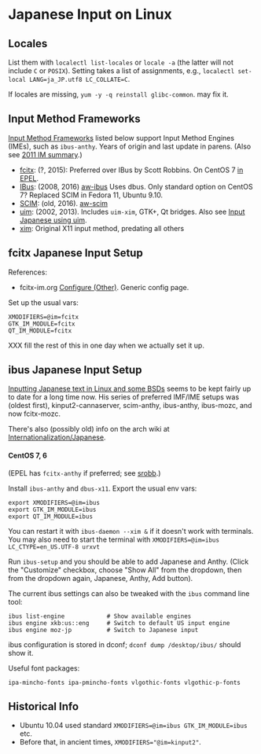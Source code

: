 Japanese Input on Linux
=======================

Locales
-------

List them with `localectl list-locales` or `locale -a` (the latter
will not include `C` or `POSIX`). Setting takes a list of assignments,
e.g., `localectl set-local LANG=ja_JP.utf8 LC_COLLATE=C`.

If locales are missing, `yum -y -q reinstall glibc-common`. may fix it.


Input Method Frameworks
-----------------------

[Input Method Frameworks][wp-imf-list] listed below support Input
Method Engines (IMEs), such as `ibus-anthy`. Years of origin and last
update in parens. (Also see [2011 IM summary].)

* [fcitx]: (?, 2015): Preferred over IBus by Scott Robbins.
  On CentOS 7 [in EPEL][epel-fcitx].
* [IBus]: (2008, 2016) [aw-ibus] Uses dbus.
  Only standard option on CentOS 7? Replaced SCIM in Fedora 11, Ubuntu 9.10.
* [SCIM]: (old, 2016). [aw-scim]
* [uim]: (2002, 2013). Includes `uim-xim`, GTK+, Qt bridges.
  Also see [Input Japanese using uim][aw-uim-ja].
* [xim]: Original X11 input method, predating all others


fcitx Japanese Input Setup
--------------------------

References:
- fcitx-im.org [Configure (Other)][fcitx-conf]. Generic config page.

Set up the usual vars:

    XMODIFIERS=@im=fcitx
    GTK_IM_MODULE=fcitx
    QT_IM_MODULE=fcitx

XXX fill the rest of this in one day when we actually set it up.


ibus Japanese Input Setup
-------------------------

[Inputting Japanese text in Linux and some BSDs][srobb] seems to be
kept fairly up to date for a long time now. His series of preferred
IMF/IME setups was (oldest first), kinput2-cannaserver, scim-anthy,
ibus-anthy, ibus-mozc, and now fcitx-mozc.

There's also (possibly old) info on the arch wiki at
[Internationalization/Japanese][aw-i18n-ja].



#### CentOS 7, 6

(EPEL has `fcitx-anthy` if preferred; see [srobb].)

Install `ibus-anthy` and `dbus-x11`. Export the usual env vars:

    export XMODIFIERS=@im=ibus
    export GTK_IM_MODULE=ibus
    export QT_IM_MODULE=ibus

You can restart it with `ibus-daemon --xim &` if it doesn't work
with terminals. You may also need to start the terminal with
`XMODIFIERS=@im=ibus LC_CTYPE=en_US.UTF-8 urxvt`

Run `ibus-setup` and you should be able to add Japanese and Anthy.
(Click the "Customize" checkbox, choose "Show All" from the dropdown,
then from the dropdown again, Japanese, Anthy, Add button).

The current ibus settings can also be tweaked with the `ibus` command
line tool:

    ibus list-engine            # Show available engines
    ibus engine xkb:us::eng     # Switch to default US input engine
    ibus engine moz-jp          # Switch to Japanese input

ibus configuration is stored in dconf; `dconf dump /desktop/ibus/`
should show it.

Useful font packages:

    ipa-mincho-fonts ipa-pmincho-fonts vlgothic-fonts vlgothic-p-fonts


Historical Info
---------------

* Ubuntu 10.04 used standard `XMODIFIERS=@im=ibus GTK_IM_MODULE=ibus` etc.
* Before that, in ancient times, `XMODIFIERS="@im=kinput2"`.



<!-------------------------------------------------------------------->
[2011 IM summary]: https://blogs.gnome.org/happyaron/2011/01/15/linux-input-method-brief-summary/
[IBus]: https://en.wikipedia.org/wiki/Intelligent_Input_Bus
[SCIM]: https://en.wikipedia.org/wiki/Smart_Common_Input_Method
[aw-i18n-ja]: https://wiki.archlinux.org/index.php/Internationalization/Japanese
[aw-ibus]: https://wiki.archlinux.org/index.php/IBus
[aw-scim]: https://wiki.archlinux.org/index.php/Smart_Common_Input_Method_platform
[aw-uim-ja]: https://wiki.archlinux.org/index.php/Input_Japanese_using_uim
[epel-fcitx]:  https://lists.tlug.jp/ML/1708/msg00001.html
[fcitx-conf]: https://fcitx-im.org/wiki/Configure_(Other)
[fcitx]: https://en.wikipedia.org/wiki/Fcitx
[srobb]: http://srobb.net/jpninpt.html
[uim-github]: https://github.com/uim/uim
[uim]: https://en.wikipedia.org/wiki/Uim
[wp-imf-list]: https://en.wikipedia.org/wiki/List_of_input_methods_for_Unix_platforms
[xim]: https://en.wikipedia.org/wiki/X_Input_Method

